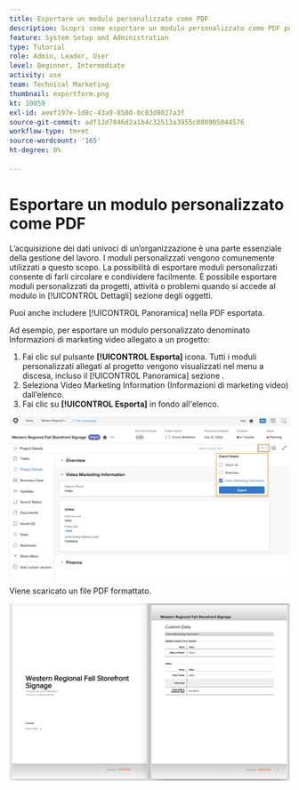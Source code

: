 ```yaml
---
title: Esportare un modulo personalizzato come PDF
description: Scopri come esportare un modulo personalizzato come PDF per condividere facilmente le informazioni con gli altri.
feature: System Setup and Administration
type: Tutorial
role: Admin, Leader, User
level: Beginner, Intermediate
activity: use
team: Technical Marketing
thumbnail: exportform.png
kt: 10059
exl-id: aeef197e-1d8c-43a9-8580-0c83d8027a3f
source-git-commit: adf12d7846d2a1b4c32513a3955c080905044576
workflow-type: tm+mt
source-wordcount: '165'
ht-degree: 0%

---
```


# Esportare un modulo personalizzato come PDF

L’acquisizione dei dati univoci di un’organizzazione è una parte essenziale della gestione del lavoro. I moduli personalizzati vengono comunemente utilizzati a questo scopo. La possibilità di esportare moduli personalizzati consente di farli circolare e condividere facilmente. È possibile esportare moduli personalizzati da progetti, attività o problemi quando si accede al modulo in [!UICONTROL Dettagli] sezione degli oggetti.

Puoi anche includere [!UICONTROL Panoramica] nella PDF esportata.

Ad esempio, per esportare un modulo personalizzato denominato Informazioni di marketing video allegato a un progetto:

1. Fai clic sul pulsante **[!UICONTROL Esporta]** icona. Tutti i moduli personalizzati allegati al progetto vengono visualizzati nel menu a discesa, incluso il [!UICONTROL Panoramica] sezione .
1. Seleziona Video Marketing Information (Informazioni di marketing video) dall’elenco.
1. Fai clic su **[!UICONTROL Esporta]** in fondo all&#39;elenco.

![Opzioni di esportazione del modulo personalizzato](assets/custom-forms-export-1.png)

Viene scaricato un file PDF formattato.

![Esempio di modulo personalizzato esportato](assets/custom-forms-export-2.png)

